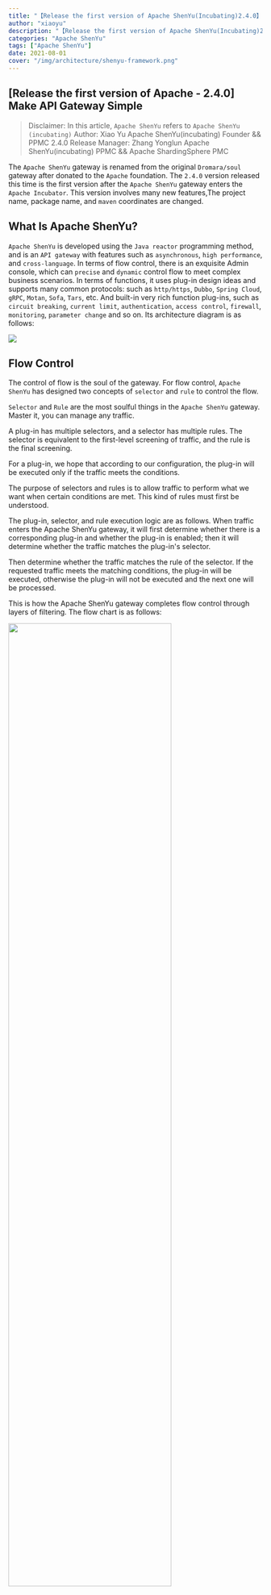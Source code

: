 ```yaml
---
title: "【Release the first version of Apache ShenYu(Incubating)2.4.0】 Make API gateway easy"
author: "xiaoyu"
description: "【Release the first version of Apache ShenYu(Incubating)2.4.0】 Make API gateway easy"
categories: "Apache ShenYu"
tags: ["Apache ShenYu"]
date: 2021-08-01
cover: "/img/architecture/shenyu-framework.png"
---
```



## [Release the first version of Apache - 2.4.0] Make API Gateway Simple

> Disclaimer: In this article, `Apache ShenYu` refers to `Apache ShenYu (incubating)`
> Author: Xiao Yu Apache ShenYu(incubating) Founder && PPMC
> 2.4.0 Release Manager: Zhang Yonglun Apache ShenYu(incubating) PPMC && Apache ShardingSphere PMC

The `Apache ShenYu` gateway is renamed from the original `Dromara/soul` gateway after donated to the `Apache` foundation.
The `2.4.0` version released this time is the first version after the `Apache ShenYu` gateway enters the `Apache Incubator`. This version involves many new features,The project name, package name, and `maven` coordinates are changed.

## What Is Apache ShenYu?

`Apache ShenYu` is developed using the `Java reactor` programming method, and is an `API gateway` with features such as `asynchronous`, `high performance`, and `cross-language`.
In terms of flow control, there is an exquisite Admin console, which can `precise` and `dynamic` control flow to meet complex business scenarios.
In terms of functions, it uses plug-in design ideas and supports many common protocols: such as `http/https`, `Dubbo`, `Spring Cloud`, `gRPC`, `Motan`, `Sofa`, `Tars`, etc.
And built-in very rich function plug-ins, such as `circuit breaking`, `current limit`, `authentication`, `access control`, `firewall`, `monitoring`, `parameter change` and so on. Its architecture diagram is as follows:

![](/img/architecture/shenyu-framework.png)

## Flow Control

The control of flow is the soul of the gateway. For flow control, `Apache ShenYu` has designed two concepts of `selector` and `rule` to control the flow.

`Selector` and `Rule` are the most soulful things in the `Apache ShenYu` gateway. Master it, you can manage any traffic.

A plug-in has multiple selectors, and a selector has multiple rules. The selector is equivalent to the first-level screening of traffic, and the rule is the final screening.

For a plug-in, we hope that according to our configuration, the plug-in will be executed only if the traffic meets the conditions.

The purpose of selectors and rules is to allow traffic to perform what we want when certain conditions are met. This kind of rules must first be understood.

The plug-in, selector, and rule execution logic are as follows. When traffic enters the Apache ShenYu gateway, it will first determine whether there is a corresponding plug-in and whether the plug-in is enabled; then it will determine whether the traffic matches the plug-in's selector.

Then determine whether the traffic matches the rule of the selector. If the requested traffic meets the matching conditions, the plug-in will be executed, otherwise the plug-in will not be executed and the next one will be processed.

This is how the Apache ShenYu gateway completes flow control through layers of filtering. The flow chart is as follows:

<img src="/img/shenyu/plugin/plugin-chain-execute-en.jpg" width="80%" height="70%"/>

## Traffic filtering

Traffic filtering is the soul of `selectors` and `rules`, corresponding to the matching `conditions` in the selectors and rules. According to different traffic filtering rules, we can handle various complex scenarios.

Traffic filtering can obtain data from Http requests such as `Header`, `URI`, `Query`, `Cookie`,

Then you can use `Match`, `=`, `SpEL`, `Regex`, `Groovy` and other matching methods to match the data you expected.

You can use the matching strategy of `And/Or` to add multiple sets of matching. The above are all using `SPI design ideas`, users can `self-expand`: For more, please see: https://shenyu.apache.org/projects/shenyu/selector-and-rule/

The process diagram is as follows:

![](/img/shenyu/design/flow-condition.png)

## Data synchronization and caching

In order to improve the `performance` of the gateway, the `Apache ShenYu` gateway will cache all flow control rules in the `JVM` memory.

In the `cluster deployment/distributed` scenario, `Apache ShenYu` independently developed a set of Remote synchronization of Admin console data to the JVM memory of each Apache ShenYu gateway node.

Each scheme adopts the design idea of SPI, so that users can choose flexibly. Currently supported schemes are `HttpLongPull`, `Websocket`, `Zookeeper`, `Nacos`, `Consul`, `ETCD`.

The overall process is as follows:

![](/img/shenyu/dataSync/config-strategy-processor-zh.png)

## Admin console

In order to facilitate the user to quickly and conveniently control the flow and all the functional characteristics of the gateway, `Apache ShenYu` provides a very beautiful `Admin console`, the user can `Chinese and English switch`, on this, you can freely `control the flow` , `Start-stop plug-in`, `Configure different parameters and strategies`, these operation changes are synchronized to the gateway's `JVM memory` through the aforementioned `data synchronization principle`. The background diagram is as follows:

<img src="/img/community/admin_homepage_en.jpg"/>

##### Menu/data permissions

The background management of the gateway is agent. For enterprise-level users and cross-departmental applications, `Apache Shenyu` designs a common `authorization control system`, including `button level menu permissions`, and `row data level data Permissions`. And these permissions are automatically configurable by the `administrator`.

<img src="/img/community/admin-permission-en.jpg"/>

## Protocol Proxy

Protocol proxy is the core function of the gateway. Currently `Apache ShenYu` supports `http` to `http/https`, `Websocket`, `Dubbo`, `Spring Cloud`, `gRPC`, `Motan`, `Sofa` The conversion of protocols such as `Tars`, etc. will support `TCP`, `MQTT`, `MQTT` and other protocols in the future.

#### Divide Plugin

The `Divide` plug-in is a plug-in used to specifically proxy `http/https/websocket` and other methods to request the `Apache ShenYu` gateway. It has functions such as `load balancing`, `traffic preheating`, `node discovery`, `timeout retry`, `timeout control` and so on. If users want to use it, please add the following dependencies in the gateway, and then set it to `on` in `Admin console` --> `Plugin management` --> `Divide plugin`. For a more detailed introduction, please see: https://shenyu.apache.org/projects/shenyu/http-proxy/

```xml
<dependency>
    <groupId>org.apache.shenyu</groupId>
    <artifactId>shenyu-spring-boot-starter-plugin-divide</artifactId>
    <version>${project.version}</version>
</dependency>
<dependency>
    <groupId>org.apache.shenyu</groupId>
    <artifactId>shenyu-spring-boot-starter-plugin-httpclient</artifactId>
    <version>${project.version}</version>
</dependency>
```

#### Dubbo Plugin

`Dubbo` plug-in is a plug-in used by `Apache ShenYu` gateway to convert `http/https` requests into `dubbo` protocol. It adopts the mechanism of `Dubbo generalization` call, integrates `Dubbo client`, and has functions such as `service discovery`, `load balancing` and so on. To use it, please add the following dependencies in the gateway, and then set it to `on` in `Admin console` --> `Plugin management` --> `dubbo plugin`, and configure the `Registry Center`, For a more detailed introduction, please see: https://shenyu.apache.org/projects/shenyu/dubbo-proxy/

```xml
 <!-- apache shenyu alibaba dubbo plugin start-->
 <dependency>
   <groupId>org.apache.shenyu</groupId>
   <artifactId>shenyu-spring-boot-starter-plugin-alibaba-dubbo</artifactId>
    <version>${project.version}</version>
 </dependency>
 <!-- apache shenyu apache dubbo plugin start-->
 <dependency>
   <groupId>org.apache.shenyu</groupId>
   <artifactId>shenyu-spring-boot-starter-plugin-apache-dubbo</artifactId>
    <version>${project.version}</version>
 </dependency>
```

#### SpringCloud Plugin

The `SpringCloud` plugin is a plugin for `Apache ShenYu` gateway proxy `SpringCloud` microservice business. It integrates the registration center of `SpringCloud`, and load balancing service, and realizes the proxy of the service. To use it, please add the following dependency in the gateway, and then set it to `on` in `Admin console` --> `Plugin management` --> `SpringCloud plugin`. For a more detailed introduction, please see: https://shenyu.apache.org/projects/shenyu/spring-cloud-proxy/

```xml
 <dependency>
   <groupId>org.apache.shenyu</groupId>
   <artifactId>shenyu-spring-boot-starter-plugin-springcloud</artifactId>
    <version>${project.version}</version>
 </dependency>
```

#### gRPC Plugin

The `gRPC` plug-in is a plug-in used by the `Apache ShenYu` gateway to convert the `http/https` request into the `GRPC` protocol. It integrates the `GRPC` client and implements the proxy of the `GRPC` service. To use it, please add the following dependency in the gateway, and then set it to `on` in `Admin console` --> `Plugin management` --> `GRPC plugin`. For a more detailed introduction, please see: https://shenyu.apache.org/projects/shenyu/grpc-proxy/

```xml
 <dependency>
   <groupId>org.apache.shenyu</groupId>
   <artifactId>shenyu-spring-boot-starter-plugin-grpc</artifactId>
    <version>${project.version}</version>
 </dependency>
```

#### Tars Plugin

`Tars` plug-in is a plug-in used by `Apache ShenYu` gateway to convert `http/https` requests into `Tars` protocol. `Tars` is Tencent's open source RPC framework. The plug-in integrates the `Tars-JAVA` client and implements the proxy of the `Tars` service. If users want to use it, please add the following dependency in the gateway, and then set it to `on` in `Admin console` --> `Plugin management` --> `Tars plugin`. For a more detailed introduction, please see: https://shenyu.apache.org/projects/shenyu/tars-proxy/

```xml
  <dependency>
    <groupId>org.apache.shenyu</groupId>
    <artifactId>shenyu-spring-boot-starter-plugin-tars</artifactId>
     <version>${project.version}</version>
  </dependency>
```

#### Sofa Plugin

The `Sofa` plug-in is a plug-in used by the `Apache ShenYu` gateway to convert the `http/https` request into the `Sofa-RPC` protocol. It uses the `Sofa generalization` call mechanism, integrates the `Sofa-RPC client`, and has functions such as `service discovery`, `load balancing` and so on. To use it, please add the following dependencies in the gateway, and then set it to `on` in `Admin Console` --> `Plugin Management` --> `Sofa Plugin`, and configure the `Registry Center`. For a more detailed introduction, please see: https://shenyu.apache.org/projects/shenyu/sofa-rpc-proxy/

```xml
  <dependency>
    <groupId>org.apache.shenyu</groupId>
    <artifactId>shenyu-spring-boot-starter-plugin-sofa</artifactId>
     <version>${project.version}</version>
  </dependency>
```

## Circuit Breaking and Rate Limiting

#### Hystrix Plugin

The `Hystrix` plug-in is the `Hystrix` framework integrated with the `Apache ShenYu` gateway, which provides the function of requesting fuse. The `Hystrix` fuse parameters can be dynamically configured. To use it, please add the following dependency in the gateway, and then set it to `on` in `Admin console` --> `Plugin management` --> `Hystrix plugin`. For a more detailed introduction, please see: https://shenyu.apache.org/projects/shenyu/hystrix-plugin/

```xml
<dependency>
  <groupId>org.apache.shenyu</groupId>
  <artifactId>shenyu-spring-boot-starter-plugin-hystrix</artifactId>
   <version>${project.version}</version>
</dependency>
```

#### Sentinel Plugin

The `Sentinel` plug-in is the `Apache ShenYu` gateway integrated with the `Sentinel` framework, providing the function of requesting fuse current limiting. The `Sentinel` fuse current limiting parameters can be dynamically configured. If users want to use it, please add the following dependencies in the gateway, and then set it to `on` in `Admin Console` --> `Plugin Management` --> `Sentinel Plugin`. For a more detailed introduction, please see: https://shenyu.apache.org/projects/shenyu/sentinel-plugin/

```xml
<dependency>
  <groupId>org.apache.shenyu</groupId>
  <artifactId>shenyu-spring-boot-starter-plugin-sentinel</artifactId>
   <version>${project.version}</version>
</dependency>
```

#### Resilience4j Plugin

The `Resilience4j` plug-in is the `Apache ShenYu` gateway integrated with the `Resilience4j` framework, providing the function of requesting fuse current limiting. The `Resilience4j` fuse current limiting parameters can be dynamically configured. To use it, please add the following dependency in the gateway, and then set it to `on` in `Admin console` --> `Plugin management` --> `Resilience4j plugin`. For a more detailed introduction, please see: https://shenyu.apache.org/projects/shenyu/resilience4j-plugin/

```xml
<dependency>
  <groupId>org.apache.shenyu</groupId>
  <artifactId>shenyu-spring-boot-starter-plugin-resilience4j</artifactId>
   <version>${project.version}</version>
</dependency>
```

#### RateLimiter Plugin

The `RateLimiter` plug-in is the `Apache ShenYu` gateway using `redis` to provide the function of requesting cluster current limiting. The current limiting algorithm strategies include: `Token Bucket Algorithm`, `Concurrent Current Limiting`, `Leaky Bucket Algorithm`, ` Sliding window algorithm`. To use it, please add the following dependencies in the gateway, and then set it to `on` in `Admin console` --> `Plugin management` --> `RateLimiter plugin`, and configure `redis`. For a more detailed introduction, please see: https://shenyu.apache.org/projects/shenyu/rate-limiter-plugin/

```xml
<dependency>
  <groupId>org.apache.shenyu</groupId>
  <artifactId>shenyu-spring-boot-starter-plugin-ratelimiter</artifactId>
   <version>${project.version}</version>
</dependency>
```

## Security/Authorization

#### Waf Plugin

The `Waf` plug-in is an `Apache ShenYu` gateway, which is used to implement a firewall for traffic. It is mainly used to intercept illegal requests or abnormal requests, and to provide related denial policies. It provides the function of black and white list configuration. If users want to use it, please add the following dependency in the gateway, and then set it to `on` in `Admin console` --> `Plugin management` --> `Waf plugin`. For a more detailed introduction, please see: https://shenyu.apache.org/projects/shenyu/waf-plugin/

```xml
<dependency>
  <groupId>org.apache.shenyu</groupId>
  <artifactId>shenyu-spring-boot-starter-plugin-waf</artifactId>
   <version>${project.version}</version>
</dependency>
```

#### Sign Plugin

The `Sign` plug-in is the `Apache ShenYu` gateway, which is used to sign the request. If users want to use it, please add the following dependencies in the gateway, and then set it to `Enable` in `Admin Console` --> `Plugin Management` --> `Sign Plugin`. For a more detailed introduction, please see: https://shenyu.apache.org/projects/shenyu/sign-plugin/

```xml
<dependency>
  <groupId>org.apache.shenyu</groupId>
  <artifactId>shenyu-spring-boot-starter-plugin-sign</artifactId>
   <version>${project.version}</version>
</dependency>
```

#### JWT Plugin

The `JWT` plug-in is an `Apache ShenYu` gateway, which performs authentication judgments based on the `token` attribute of the `http` request header or the value carried by the `authorization` attribute, and is compatible with `OAuth2.0`. If users want to use it, please add the following dependency in the gateway, and then set it to `on` in `Admin console` --> `Plugin management` --> `jwt plugin`. For a more detailed introduction, please see: https://shenyu.apache.org/projects/shenyu/jwt-plugin/

```xml
<dependency>
  <groupId>org.apache.shenyu</groupId>
  <artifactId>shenyu-spring-boot-starter-plugin-jwt</artifactId>
   <version>${project.version}</version>
</dependency>
```

#### OAuth2 Plugin

The `OAuth2` plug-in is the `Apache ShenYu` gateway, which is implemented using the `Webflux OAuth2` client to support the `OAuth2` protocol. To use it, please add the following dependency in the gateway, and then set it to `on` in `Admin console` --> `Plugin management` --> `oauth2 plugin`. For a more detailed introduction, please see: https://shenyu.apache.org/projects/shenyu/oauth2-plugin/

```xml
<dependency>
  <groupId>org.apache.shenyu</groupId>
  <artifactId>shenyu-spring-boot-starter-plugin-oauth2</artifactId>
   <version>${project.version}</version>
</dependency>
```

## Personalized Processing

#### Rewrite Plugin

The `Rewrite` plug-in is the `Apache ShenYu` gateway, which supports the use of regular expressions to rewrite the `URI`. To use it, please add the following dependency in the gateway, and then set it to `on` in `Admin console` --> `Plugin management` --> `rewrite plugin`. For a more detailed introduction, please see: https://shenyu.apache.org/projects/shenyu/rewrite-plugin/

```xml
<dependency>
  <groupId>org.apache.shenyu</groupId>
  <artifactId>shenyu-spring-boot-starter-plugin-rewrite</artifactId>
   <version>${project.version}</version>
</dependency>
```

#### Redirect Plugin

The `Redirect` plug-in is a plug-in for the `Apache ShenYu` gateway to redirect requests. It supports the internal interface and external address of the gateway. To use it, please add the following dependencies to the gateway, and then set it to `on` in `Admin console` --> `Plugin management` --> `redirect plugin`. For a more detailed introduction, please see: https://shenyu.apache.org/projects/shenyu/redirect-plugin/

```xml
<dependency>
  <groupId>org.apache.shenyu</groupId>
  <artifactId>shenyu-spring-boot-starter-plugin-redirect</artifactId>
   <version>${project.version}</version>
</dependency>
```

#### Request Plugin

The `Request` plug-in is the `Apache ShenYu` gateway that allows users to perform functions such as `add`, `modify`, and `delete` to `request parameters`, `request headers` and `Cookies`. If users want to use it, please add the following dependency in the gateway, and then set it to `on` in `Admin console` --> `Plugin management` --> `request plugin`. For a more detailed introduction, please see: https://shenyu.apache.org/projects/shenyu/request-plugin/

```xml
<dependency>
  <groupId>org.apache.shenyu</groupId>
  <artifactId>shenyu-spring-boot-starter-plugin-request</artifactId>
   <version>${project.version}</version>
</dependency>
```

#### Context-Path Plugin

The `Context-Path` plug-in is an `Apache ShenYu` gateway, which allows users to perform `add`, `modify`, and `delete` functions on the `Context-Path` on the request path. To use it, please add the following dependency in the gateway, and then set it to `on` in `Admin console` --> `plugin management` --> `context_path plugin`. For a more detailed introduction, please see: https://shenyu.apache.org/projects/shenyu/context-path-plugin/

```xml
<dependency>
  <groupId>org.apache.shenyu</groupId>
  <artifactId>shenyu-spring-boot-starter-plugin-context-path</artifactId>
   <version>${project.version}</version>
</dependency>
```

#### Param-Mapping Plugin

The `Param-Mapping` plug-in is an `Apache ShenYu` gateway, allowing users to perform functions such as `add`, `modify`, and `delete` fields in the `Body` in the request body. To use it, please add the following dependency in the gateway, and then set it to `on` in `Admin console` --> `Plugin management` --> `param_mapping plugin`. For a more detailed introduction, please see: https://shenyu.apache.org/projects/shenyu/param-mapping-plugin/

```xml
<dependency>
  <groupId>org.apache.shenyu</groupId>
  <artifactId>shenyu-spring-boot-starter-plugin-param-mapping</artifactId>
   <version>${project.version}</version>
</dependency>
```

#### ModifyResponse Plugin

The `ModifyResponse` plug-in is an `Apache ShenYu` gateway, which is used to perform functions such as `add`, `modify`, and `delete` on the `response header`, `status code`, and `response content` in the request response body. If users want to use it, please add the following dependency in the gateway, and then set it to `on` in `Admin Console` --> `Plugin Management` --> `modifyResponse Plugin`. For a more detailed introduction, please see: https://shenyu.apache.org/projects/shenyu/modify-response-plugin/

```xml
<dependency>
  <groupId>org.apache.shenyu</groupId>
  <artifactId>shenyu-spring-boot-starter-plugin-modify-response</artifactId>
   <version>${project.version}</version>
</dependency>
```

## Observability

#### Monitor Plugin

The `Monitor` plug-in is a `Apache ShenYu` gateway. It uses `prometheus` to complete the plug-in for monitoring `requests`, `QPS`, `JVM` and other related `metrics`. To use it, please add the following dependencies in the gateway, and then set it to `on` in `Admin console` --> `Plugin management` --> `monitor plugin`, and configure the relevant parameters of `prometheus`. For a more detailed introduction, please see: https://shenyu.apache.org/projects/shenyu/monitor-plugin/

```xml
<dependency>
  <groupId>org.apache.shenyu</groupId>
  <artifactId>shenyu-spring-boot-starter-plugin-monitor</artifactId>
   <version>${project.version}</version>
</dependency>
```

#### Logging Plugin

The `Logging` plug-in is the `Apache ShenYu` gateway, which allows the user log to print this `request information`, including `request path`, `request method`, `request parameters`, `response header`, `response body`, etc. Information. To use it, please add the following dependencies to the gateway, and then set it to `on` in `Admin console` --> `Plugin management` --> `Logging plugin`. For a more detailed introduction, please see: https://shenyu.apache.org/projects/shenyu/logging-plugin/

```xml
<dependency>
  <groupId>org.apache.shenyu</groupId>
  <artifactId>shenyu-spring-boot-starter-plugin-logging</artifactId>
   <version>${project.version}</version>
</dependency>
```

## Planning For The Next Version

* RPC framework grayscale release enhancement, including `SpringCloud`, `gRPC`, `Dubbo`, `Sofa-RPC`, `Tars`, etc.
* Added the `ShenYu-Agent` module to create observability systems such as the gateway `metrics`, `tracing`, and `logging`.
* Custom plug-ins are dynamically loaded, which is convenient for users to expand and update quickly and without stopping.
* Comprehensive coverage of integration testing and unit testing.

## Community

`Apache ShenYu` is an autonomous community open source project completely dominated by Chinese people. It is currently in a period of rapid development.
`Function development` `Complete documentation`, `fix BUG` and many other things need to be completed.
The `Apache ShenYu` community follows the community philosophy of `Apache Way` and creates a `completely open` and `government` community. Every half month, a full community meeting will be held, and the community’s committers, contributors, and users will participate in it,
At the meeting, everyone can speak freely and put forward their own views and opinions, such as discussing different functions and different codes, and it is best to reach a consistent point of view.
In the Apache ShenYu community, we respect the principle of communication priority of mailing list `>` GitHub Issue `>` WeChat group. The main purpose is to keep a record of every problem, no point of view, to better help others, to promote the sustainable development of the community.

